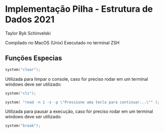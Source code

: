 # Implementação Pilha - Estrutura de Dados 2021

Taylor Byk Schinvelski

Compilado no MacOS (Unix)
Executado no terminal ZSH

## Funções Especias 

```c
system("clear");
```

Utilizada para limpar o console, caso for preciso rodar em um terminal windows deve ser utilizado:

```c
system("cls");
```



```c
system( "read -n 1 -s -p \"Pressione uma tecla para continuar...\"" );
```

Utilizada para pausar a execução, caso for preciso rodar em um terminal windows deve ser utilizado:

```c
system("break");
```

